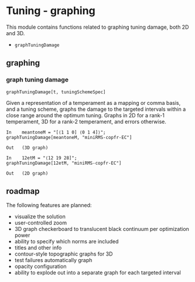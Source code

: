 # Tuning - graphing

This module contains functions related to graphing tuning damage, both 2D and 3D.

* `graphTuningDamage`

## graphing

### graph tuning damage

`graphTuningDamage[t, tuningSchemeSpec]`

Given a representation of a temperament as a mapping or comma basis, and a tuning scheme,
graphs the damage to the targeted intervals within a close range around the optimum tuning.
Graphs in 2D for a rank-1 temperament, 3D for a rank-2 temperament, and errors otherwise.

```
In    meantoneM = "[⟨1 1 0] ⟨0 1 4]⟩";
graphTuningDamage[meantoneM, "miniRMS-copfr-EC"]

Out   (3D graph)
```

```
In    12etM = "⟨12 19 28]";
graphTuningDamage[12etM, "miniRMS-copfr-EC"]

Out   (2D graph)
```

## roadmap

The following features are planned:

* visualize the solution
* user-controlled zoom
* 3D graph checkerboard to translucent black continuum per optimization power
* ability to specify which norms are included
* titles and other info
* contour-style topographic graphs for 3D
* test failures automatically graph
* opacity configuration
* ability to explode out into a separate graph for each targeted interval
